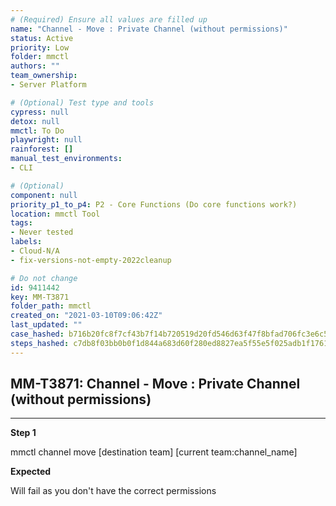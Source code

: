 ```yaml
---
# (Required) Ensure all values are filled up
name: "Channel - Move : Private Channel (without permissions)"
status: Active
priority: Low
folder: mmctl
authors: ""
team_ownership: 
- Server Platform

# (Optional) Test type and tools
cypress: null
detox: null
mmctl: To Do
playwright: null
rainforest: []
manual_test_environments: 
- CLI

# (Optional)
component: null
priority_p1_to_p4: P2 - Core Functions (Do core functions work?)
location: mmctl Tool
tags: 
- Never tested
labels: 
- Cloud-N/A
- fix-versions-not-empty-2022cleanup

# Do not change
id: 9411442
key: MM-T3871
folder_path: mmctl
created_on: "2021-03-10T09:06:42Z"
last_updated: ""
case_hashed: b716b20fc8f7cf43b7f14b720519d20fd546d63f47f8bfad706fc3e6c598c4580bc16fc77dbd9e783d94d3b88579768e
steps_hashed: c7db8f03bb0b0f1d844a683d60f280ed8827ea5f55e5f025adb1f1761eddff1bdf02cdc861a827e35623a8517ca1b2b9
---
```


## MM-T3871: Channel - Move : Private Channel (without permissions)

---

**Step 1**

mmctl channel move \[destination team] \[current team:channel\_name]

**Expected**

Will fail as you don't have the correct permissions
